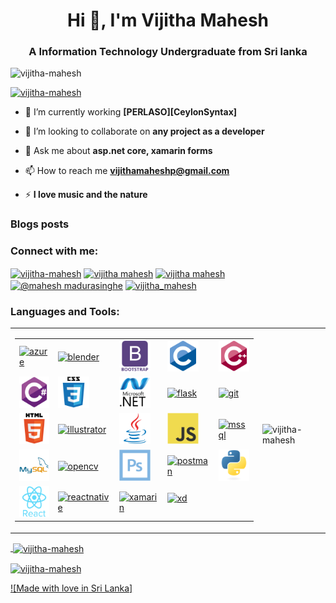 <h1 align="center">Hi 👋, I'm Vijitha Mahesh</h1>
<h3 align="center">A Information Technology Undergraduate from Sri lanka</h3>

<p align="left"> <img src="https://komarev.com/ghpvc/?username=vijitha-mahesh&label=Profile%20views&color=0e75b6&style=flat" alt="vijitha-mahesh" /> </p>

<p align="left"> <a href="https://github.com/ryo-ma/github-profile-trophy"><img src="https://github-profile-trophy.vercel.app/?username=vijitha-mahesh" alt="vijitha-mahesh" /></a> </p>

- 🔭 I’m currently working **[PERLASO][CeylonSyntax]**

- 👯 I’m looking to collaborate on **any project as a developer**

- 💬 Ask me about **asp.net core, xamarin forms**

- 📫 How to reach me **vijithamaheshp@gmail.com**

- ⚡ **I love music and the nature**

### Blogs posts
<!-- BLOG-POST-LIST:START -->
<!-- BLOG-POST-LIST:END -->

<h3 align="left">Connect with me:</h3>
<p align="left">
<a href="https://linkedin.com/in/vijitha-mahesh" target="blank"><img align="center" src="https://image.flaticon.com/icons/png/512/174/174857.png" alt="vijitha-mahesh" height="60" width="60" /></a>
<a href="https://stackoverflow.com/users/12093497/vijitha-mahesh" target="blank"><img align="center" src="https://upload.wikimedia.org/wikipedia/commons/thumb/e/ef/Stack_Overflow_icon.svg/768px-Stack_Overflow_icon.svg.png" alt="vijitha mahesh" height="60" width="60" /></a>
<a href="https://kaggle.com/vijithamahesh" target="blank"><img align="center" src="https://cdn3.iconfinder.com/data/icons/logos-and-brands-adobe/512/189_Kaggle-512.png" alt="vijitha mahesh" height="60" width="60" /></a>
<a href="https://medium.com/@mahesh-madurasinghe" target="blank"><img align="center" src="https://cdn.iconscout.com/icon/free/png-512/medium-47-433328.png" alt="@mahesh madurasinghe" height="60" width="60" /></a>
<a href="https://www.hackerrank.com/vijitha_mahesh" target="blank"><img align="center" src="https://repository-images.githubusercontent.com/231893793/cec60480-04a9-11eb-80c4-df7359d94047" alt="vijitha_mahesh" height="60" width="60" /></a>
</p>

<h3 align="left">Languages and Tools:</h3>
<p align="left"> <a href="https://azure.microsoft.com/en-in/" target="_blank"></p>
  
<table style="width:100%">
  <tr>
    <td>
      <table>
        <tr>
          <td>  <img src="https://www.vectorlogo.zone/logos/microsoft_azure/microsoft_azure-icon.svg" alt="azure" width="50" height="50"/> </a> <a href="https://www.blender.org/" target="_blank"></td>
          <td><img src="https://download.blender.org/branding/community/blender_community_badge_white.svg" alt="blender" width="50" height="50"/> </a> <a href="https://getbootstrap.com" target="_blank"> </td>
          <td>  
  <img src="https://raw.githubusercontent.com/devicons/devicon/master/icons/bootstrap/bootstrap-plain-wordmark.svg" alt="bootstrap" width="50" height="50"/> </a> <a href="https://www.cprogramming.com/" target="_blank">  </td>
          <td>  
  <img src="https://raw.githubusercontent.com/devicons/devicon/master/icons/c/c-original.svg" alt="c" width="50" height="50"/> </a> <a href="https://www.w3schools.com/cpp/" target="_blank"> </td>
          <td>  <img src="https://raw.githubusercontent.com/devicons/devicon/master/icons/cplusplus/cplusplus-original.svg" alt="cplusplus" width="50" height="50"/> </a> <a href="https://www.w3schools.com/cs/" target="_blank"></td>
        </tr>
         <tr>
          <td>  <img src="https://raw.githubusercontent.com/devicons/devicon/master/icons/csharp/csharp-original.svg" alt="csharp" width="50" height="50"/> </a> <a href="https://www.w3schools.com/css/" target="_blank"> </td>
          <td>  <img src="https://raw.githubusercontent.com/devicons/devicon/master/icons/css3/css3-original-wordmark.svg" alt="css3" width="50" height="50"/> </a> <a href="https://dotnet.microsoft.com/" target="_blank"></td>
          <td>  <img src="https://raw.githubusercontent.com/devicons/devicon/master/icons/dot-net/dot-net-original-wordmark.svg" alt="dotnet" width="50" height="50"/> </a> <a href="https://flask.palletsprojects.com/" target="_blank"> </td>
          <td>  
  <img src="https://www.vectorlogo.zone/logos/pocoo_flask/pocoo_flask-icon.svg" alt="flask" width="50" height="50"/> </a> <a href="https://git-scm.com/" target="_blank"> </td>
          <td>  <img src="https://www.vectorlogo.zone/logos/git-scm/git-scm-icon.svg" alt="git" width="50" height="50"/> </a> <a href="https://www.w3.org/html/" target="_blank"> </td>
        </tr>
        <tr>
          <td>  <img src="https://raw.githubusercontent.com/devicons/devicon/master/icons/html5/html5-original-wordmark.svg" alt="html5" width="50" height="50"/> </a> <a href="https://www.adobe.com/in/products/illustrator.html" target="_blank"></td>
          <td>  <img src="https://www.vectorlogo.zone/logos/adobe_illustrator/adobe_illustrator-icon.svg" alt="illustrator" width="50" height="50"/> </a> <a href="https://www.java.com" target="_blank"> </td>
          <td>  <img src="https://raw.githubusercontent.com/devicons/devicon/master/icons/java/java-original.svg" alt="java" width="50" height="50"/> </a> <a href="https://developer.mozilla.org/en-US/docs/Web/JavaScript" target="_blank"></td>
          <td>  <img src="https://raw.githubusercontent.com/devicons/devicon/master/icons/javascript/javascript-original.svg" alt="javascript" width="50" height="50"/> </a> <a href="https://www.microsoft.com/en-us/sql-server" target="_blank"></td>
          <td>  <img src="https://seeklogo.com/images/M/microsoft-sql-server-logo-96AF49E2B3-seeklogo.com.png" alt="mssql" width="50" height="50"/> </a> <a href="https://www.mysql.com/" target="_blank"> </td>
        </tr>
        <tr>
          <td>  <img src="https://raw.githubusercontent.com/devicons/devicon/master/icons/mysql/mysql-original-wordmark.svg" alt="mysql" width="50" height="50"/> </a> <a href="https://opencv.org/" target="_blank"></td>
          <td>  <img src="https://www.vectorlogo.zone/logos/opencv/opencv-icon.svg" alt="opencv" width="50" height="50"/> </a> <a href="https://www.photoshop.com/en" target="_blank"></td>
          <td>  <img src="https://raw.githubusercontent.com/devicons/devicon/master/icons/photoshop/photoshop-line.svg" alt="photoshop" width="50" height="50"/> </a> <a href="https://postman.com" target="_blank"> </td>
          <td>  <img src="https://www.vectorlogo.zone/logos/getpostman/getpostman-icon.svg" alt="postman" width="50" height="50"/> </a> <a href="https://www.python.org" target="_blank"></td>
          <td>  <img src="https://raw.githubusercontent.com/devicons/devicon/master/icons/python/python-original.svg" alt="python" width="50" height="50"/> </a> <a href="https://reactjs.org/" target="_blank"></td>
        </tr>
        <tr>
           <td>  <img src="https://raw.githubusercontent.com/devicons/devicon/master/icons/react/react-original-wordmark.svg" alt="react" width="50" height="50"/> </a> <a href="https://reactnative.dev/" target="_blank">
  </td>
           <td>  <img src="https://reactnative.dev/img/header_logo.svg" alt="reactnative" width="50" height="50"/> </a> <a href="https://dotnet.microsoft.com/apps/xamarin" target="_blank"></td>
           <td>  <img src="https://raw.githubusercontent.com/detain/svg-logos/780f25886640cef088af994181646db2f6b1a3f8/svg/xamarin.svg" alt="xamarin" width="50" height="50"/> </a> <a href="https://www.adobe.com/products/xd.html" target="_blank"></td>
           <td>  <img src="https://cdn.worldvectorlogo.com/logos/adobe-xd.svg" alt="xd" width="50" height="50"/> </a> </p></td>
        </tr>
      </table>
  </td>
  <td>
  <p><img align="left" src="https://github-readme-stats.vercel.app/api/top-langs?username=vijitha-mahesh&show_icons=true&locale=en&layout=compact" alt="vijitha-mahesh" /></p>
  </td>
  </tr>
  
</table>




<p>&nbsp;<img align="center" src="https://github-readme-stats.vercel.app/api?username=vijitha-mahesh&show_icons=true&locale=en" alt="vijitha-mahesh" /></p>

<p><img align="center" src="https://github-readme-streak-stats.herokuapp.com/?user=vijitha-mahesh&" alt="vijitha-mahesh" /></p>


![Made with love in Sri Lanka]
